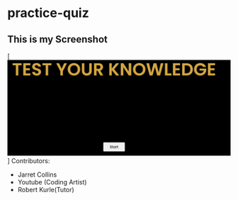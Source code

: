 # practice-quiz
## This is my Screenshot
[![Screenshot of Quiz](/images/Screen%20Shot%202022-07-01%20at%206.00.45%20PM.png)]
Contributors:
<ul>
<li>Jarret Collins</li>
<li>Youtube (Coding Artist)</li>
<li>Robert Kurle(Tutor)</li>


